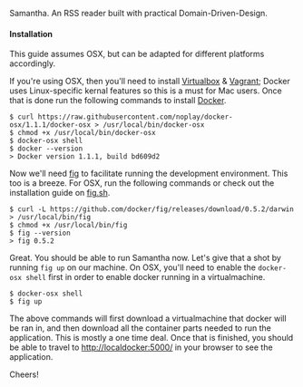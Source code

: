 Samantha. An RSS reader built with practical Domain-Driven-Design.

#### Installation

This guide assumes OSX, but can be adapted for different platforms accordingly.

If you're using OSX, then you'll need to install [Virtualbox](https://www.virtualbox.org/wiki/Downloads) & [Vagrant](http://www.vagrantup.com/downloads.html); Docker uses Linux-specific kernal features so this is a must for Mac users. Once that is done run the following commands to install [Docker](http://docker.com/).

```
$ curl https://raw.githubusercontent.com/noplay/docker-osx/1.1.1/docker-osx > /usr/local/bin/docker-osx
$ chmod +x /usr/local/bin/docker-osx
$ docker-osx shell
$ docker --version
> Docker version 1.1.1, build bd609d2
```

Now we'll need [fig](fig.sh) to facilitate running the development environment. This too is a breeze. For OSX, run the following commands or check out the installation guide on [fig.sh](http://fig.sh).

```
$ curl -L https://github.com/docker/fig/releases/download/0.5.2/darwin > /usr/local/bin/fig
$ chmod +x /usr/local/bin/fig
$ fig --version
> fig 0.5.2
```

Great. You should be able to run Samantha now. Let's give that a shot by running `fig up` on our machine. On OSX, you'll need to enable the `docker-osx shell` first in order to enable docker running in a virtualmachine.

```
$ docker-osx shell
$ fig up
```

The above commands will first download a virtualmachine that docker will be ran in, and then download all the container parts needed to run the application. This is mostly a one time deal. Once that is finished, you should be able to travel to [http://localdocker:5000/](http://localdocker:5000/) in your browser to see the application.

Cheers!